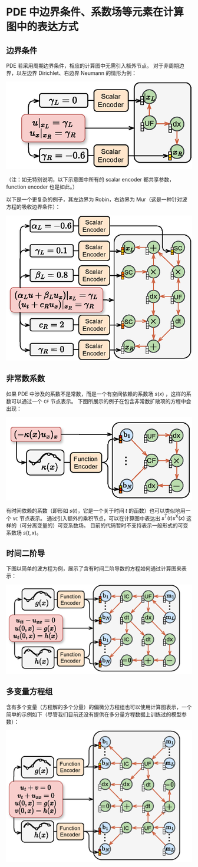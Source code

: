 # PDE 中边界条件、系数场等元素在计算图中的表达方式

## 边界条件

PDE 若采用周期边界条件，相应的计算图中无需引入额外节点。
对于非周期边界，以左边界 Dirichlet、右边界 Neumann 的情形为例：

![](../images/PDEformer-BC-DirNeum2.png)

（注：如无特别说明，以下示意图中所有的 scalar encoder 都共享参数，function encoder 也是如此。）

以下是一个更复杂的例子，其左边界为 Robin，右边界为 Mur（这是一种针对波方程的吸收边界条件）：

![](../images/PDEformer-BC-RobinMur2.png)

## 非常数系数

如果 PDE 中涉及的系数不是常数，而是一个有空间依赖的系数场 $s(x)$ ，这样的系数可以通过一个 `CF` 节点表示。
下图所展示的例子在包含非常数扩散项的方程中会出现：

![](../images/PDEformer-CF.png)

有时间依赖的系数（即形如 $s(t)$，它是一个关于时间 $t$ 的函数）也可以类似地用一个 `VC` 节点表示。
通过引入额外的乘积节点，可以在计算图中表达出 $s^\mathrm{T}(t)s^\mathrm{X}(x)$ 这样的（可分离变量的）可变系数场。
目前的代码暂时不支持表示一般形式的可变系数场 $s(t,x)$。

## 时间二阶导

下图以简单的波方程为例，展示了含有时间二阶导数的方程如何通过计算图来表示：

![](../images/PDEformer-waveEqn-v2.png)

## 多变量方程组

含有多个变量（方程解的多个分量）的偏微分方程组也可以使用计算图表示，一个简单的示例如下（尽管我们目前还没有提供在多分量方程数据上训练过的模型参数）：

![](../images/PDEformer-mCompn.png)
